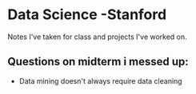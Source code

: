 # Data Science -Stanford

Notes I've taken for class and projects I've worked on.



## Questions on midterm i messed up:
- Data mining doesn't always require data cleaning
